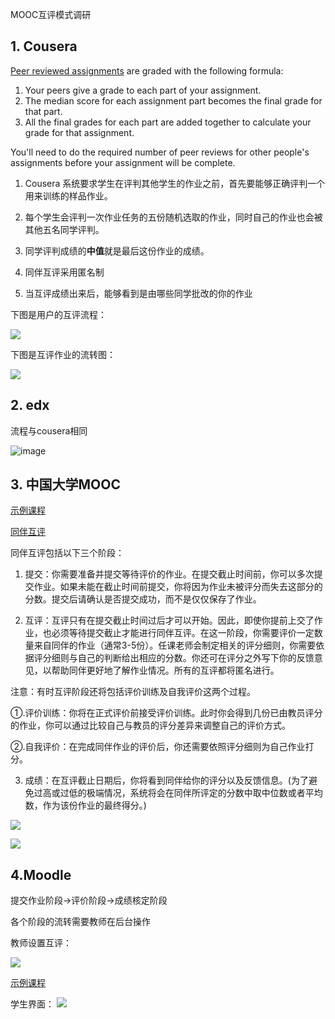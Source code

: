 MOOC互评模式调研

## 1. Cousera


[Peer reviewed assignments](https://learner.coursera.help/hc/en-us/articles/208279946) are graded with the following formula:

1. Your peers give a grade to each part of your assignment.
2. The median score for each assignment part becomes the final grade for that part.
3. All the final grades for each part are added together to calculate your grade for that assignment.

You'll need to do the required number of peer reviews for other people's assignments before your assignment will be complete.

1. Cousera 系统要求学生在评判其他学生的作业之前，首先要能够正确评判一个用来训练的样品作业。

2. 每个学生会评判一次作业任务的五份随机选取的作业，同时自己的作业也会被其他五名同学评判。

3. 同学评判成绩的**中值**就是最后这份作业的成绩。

4. 同伴互评采用匿名制

5. 当互评成绩出来后，能够看到是由哪些同学批改的你的作业

下图是用户的互评流程：

![](https://github.com/jennyzhang8800/FlowControl/blob/master/20170613-%E4%BA%92%E8%AF%84%E8%B0%83%E7%A0%94/pictures/cousera_flow_chart.png)

下图是互评作业的流转图：

![](https://github.com/jennyzhang8800/FlowControl/blob/master/20170613-%E4%BA%92%E8%AF%84%E8%B0%83%E7%A0%94/pictures/%E4%BD%9C%E4%B8%9A%E8%AF%84%E5%88%86%E6%B5%81%E7%A8%8B.png)

## 2. edx

流程与cousera相同

![image](https://github.com/jennyzhang8800/FlowControl/blob/master/20170613-%E4%BA%92%E8%AF%84%E8%B0%83%E7%A0%94/pictures/edx-cousera.png)

## 3. 中国大学MOOC

[示例课程](http://www.icourse163.org/learn/HUST-1001672006?tid=1002086003#/learn/testlist)

[同伴互评](http://www.icourse163.org/help/help.htm#/hf?t=3)

同伴互评包括以下三个阶段：

1. 提交：你需要准备并提交等待评价的作业。在提交截止时间前，你可以多次提交作业。如果未能在截止时间前提交，你将因为作业未被评分而失去这部分的分数。提交后请确认是否提交成功，而不是仅仅保存了作业。

2. 互评：互评只有在提交截止时间过后才可以开始。因此，即使你提前上交了作业，也必须等待提交截止才能进行同伴互评。在这一阶段，你需要评价一定数量来自同伴的作业（通常3-5份）。任课老师会制定相关的评分细则，你需要依据评分细则与自己的判断给出相应的分数。你还可在评分之外写下你的反馈意见，以帮助同伴更好地了解作业情况。所有的互评都将匿名进行。

注意：有时互评阶段还将包括评价训练及自我评价这两个过程。

①.评价训练：你将在正式评价前接受评价训练。此时你会得到几份已由教员评分的作业，你可以通过比较自己与教员的评分差异来调整自己的评价方式。

②.自我评价：在完成同伴作业的评价后，你还需要依照评分细则为自己作业打分。

3. 成绩：在互评截止日期后，你将看到同伴给你的评分以及反馈信息。(为了避免过高或过低的极端情况，系统将会在同伴所评定的分数中取中位数或者平均数，作为该份作业的最终得分。)

![](https://github.com/jennyzhang8800/FlowControl/blob/master/20170613-%E4%BA%92%E8%AF%84%E8%B0%83%E7%A0%94/pictures/peer-reviews.PNG)

![](https://github.com/jennyzhang8800/FlowControl/blob/master/20170613-%E4%BA%92%E8%AF%84%E8%B0%83%E7%A0%94/pictures/%E4%B8%AD%E5%9B%BD%E5%A4%A7%E5%AD%A6MOOC_flow_chart.png)

## 4.Moodle

提交作业阶段->评价阶段->成绩核定阶段

各个阶段的流转需要教师在后台操作

教师设置互评：

![](https://github.com/jennyzhang8800/FlowControl/blob/master/20170613-%E4%BA%92%E8%AF%84%E8%B0%83%E7%A0%94/pictures/moodle-%E6%95%99%E5%B8%88%E7%95%8C%E9%9D%A2.PNG)

[示例课程](http://school.demo.moodle.net/mod/workshop/view.php?id=575)

学生界面：
![](https://github.com/jennyzhang8800/FlowControl/blob/master/20170613-%E4%BA%92%E8%AF%84%E8%B0%83%E7%A0%94/pictures/moodle.PNG)
